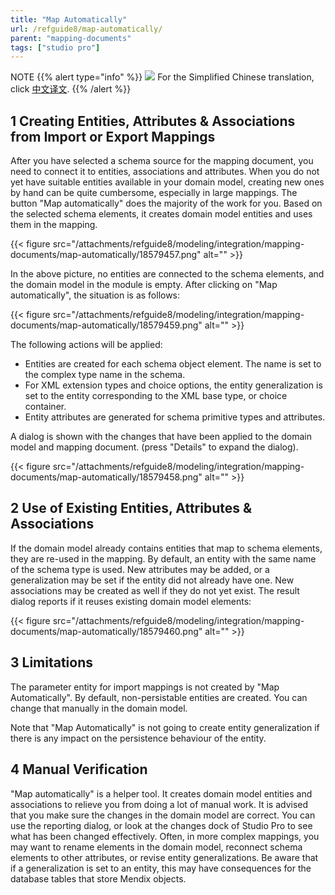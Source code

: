 ```yaml
---
title: "Map Automatically"
url: /refguide8/map-automatically/
parent: "mapping-documents"
tags: ["studio pro"]
---
```


NOTE
{{% alert type="info" %}}
<img src="attachments/chinese-translation/china.png" style="display: inline-block; margin: 0" /> For the Simplified Chinese translation, click [中文译文](https://cdn.mendix.tencent-cloud.com/documentation/refguide8/map-automatically.pdf).
{{% /alert %}}

## 1 Creating Entities, Attributes & Associations from Import or Export Mappings

After you have selected a schema source for the mapping document, you need to connect it to entities, associations and attributes. When you do not yet have suitable entities available in your domain model, creating new ones by hand can be quite cumbersome, especially in large mappings. The button "Map automatically" does the majority of the work for you. Based on the selected schema elements, it creates domain model entities and uses them in the mapping.

{{< figure src="/attachments/refguide8/modeling/integration/mapping-documents/map-automatically/18579457.png" alt="" >}}

In the above picture, no entities are connected to the schema elements, and the domain model in the module is empty. After clicking on "Map automatically", the situation is as follows:

{{< figure src="/attachments/refguide8/modeling/integration/mapping-documents/map-automatically/18579459.png" alt="" >}}

The following actions will be applied:

*   Entities are created for each schema object element. The name is set to the complex type name in the schema.
*   For XML extension types and choice options, the entity generalization is set to the entity corresponding to the XML base type, or choice container.
*   Entity attributes are generated for schema primitive types and attributes.

A dialog is shown with the changes that have been applied to the domain model and mapping document. (press "Details" to expand the dialog).

{{< figure src="/attachments/refguide8/modeling/integration/mapping-documents/map-automatically/18579458.png" alt="" >}}

## 2 Use of Existing Entities, Attributes & Associations

If the domain model already contains entities that map to schema elements, they are re-used in the mapping. By default, an entity with the same name of the schema type is used. New attributes may be added, or a generalization may be set if the entity did not already have one. New associations may be created as well if they do not yet exist. The result dialog reports if it reuses existing domain model elements:

{{< figure src="/attachments/refguide8/modeling/integration/mapping-documents/map-automatically/18579460.png" alt="" >}}

## 3 Limitations

The parameter entity for import mappings is not created by "Map Automatically". By default, non-persistable entities are created. You can change that manually in the domain model.

Note that "Map Automatically" is not going to create entity generalization if there is any impact on the persistence behaviour of the entity.

## 4 Manual Verification

"Map automatically" is a helper tool. It creates domain model entities and associations to relieve you from doing a lot of manual work. It is advised that you make sure the changes in the domain model are correct. You can use the reporting dialog, or look at the changes dock of Studio Pro to see what has been changed effectively. Often, in more complex mappings, you may want to rename elements in the domain model, reconnect schema elements to other attributes, or revise entity generalizations. Be aware that if a generalization is set to an entity, this may have consequences for the database tables that store Mendix objects.
